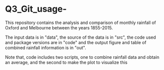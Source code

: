 # Q3_Git_usage-

This repository contains the analysis and comparison of monthly rainfall of Oxford and Melbourne between the years 1855-2015.

The input data is in "data", the source of the data is in "src", the code used and package versions are in "code" and the 
output figure and table of combined rainfall information is in "out". 

Note that, code includes two scripts, one to combine rainfall data and obtain an average, and the second to make the plot to visualize this 
